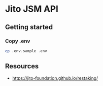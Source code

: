# Jito JSM API

## Getting started

### Copy .env

```bash
cp .env.sample .env
```

## Resources
- https://jito-foundation.github.io/restaking/
